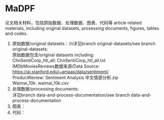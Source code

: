 # MaDPF
论文相关材料，包括原始数据、处理数据、图表、代码等 article related materials, including original datasets, prosessing documents, figures, tables and codes.
1. 原始数据/original datasets：/n详见branch original-datasets/see branch original-datasets:  
   原始数据包含/original datasets including:   
   ChnSentiCorp_htl_all: ChnSentiCorp_htl_all.txt  
   IMDbMoviesReviews数据来源/Data Source: https://ai.stanford.edu/~amaas/data/sentiment/  
   ProductReview: Sentiment Analysis 中文情感分析.zip  
   Waimai_10k: waimai_10k.csv  
3. 处理数据/processing documents:  
   详见branch data-and-process-documentation/see branch data-and-process-documentation
4. 图表：
5. 代码：
